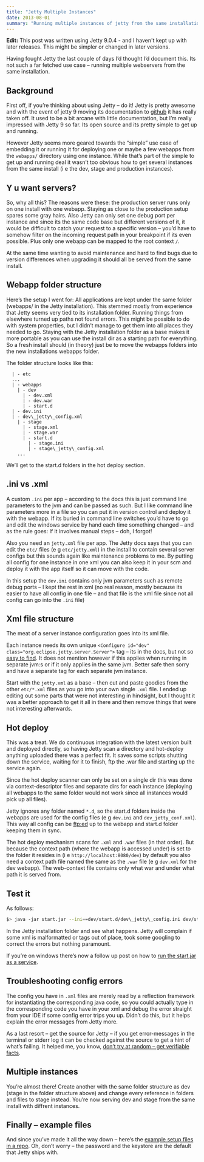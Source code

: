 ```yaml
---
title: "Jetty Multiple Instances"
date: 2013-08-01
summary: "Running multiple instances of jetty from the same installation"
---
```


**Edit:** This post was written using Jetty 9.0.4 - and I haven't kept up with later releases. This might be simpler or changed in later versions.

Having fought Jetty the last couple of days I’d thought I’d document this. Its not such a far fetched use case – running multiple webservers from the same installation.

## Background
First off, if you’re thinking about using Jetty – do it! Jetty is pretty awesome and with the event of jetty 9 moving its documentation to [github](https://github.com/jetty-project/jetty-documentation) it has really taken off. It used to be a bit arcane with little documentation, but I’m really impressed with Jetty 9 so far. Its open source and its pretty simple to get up and running.

However Jetty seems more geared towards the “simple” use case of embedding it or running it for deploying one or maybe a few webapps from the `webapps/` directory using one instance. While that’s part of the simple to get up and running deal it wasn’t too obvious how to get several instances from the same install (i e the dev, stage and production instances).

## Y u want servers?
So, why all this? The reasons were these: the production server runs only on one install with one webapp. Staying as close to the production setup spares some gray hairs. Also Jetty can only set one debug port per instance and since its the same code base but different versions of it, it would be difficult to catch your request to a specific version – you’d have to somehow filter on the incoming request path in your breakpoint if its even possible. Plus only one webapp can be mapped to the root context `/`.

At the same time wanting to avoid maintenance and hard to find bugs due to version differences when upgrading it should all be served from the same install.

## Webapp folder structure
Here’s the setup I went for: All applications are kept under the same folder (webapps/ in the Jetty installation). This stemmed mostly from experience that Jetty seems very tied to its installation folder. Running things from elsewhere turned up paths not found errors. This might be possible to do with system properties, but I didn’t manage to get them into all places they needed to go. Staying with the Jetty installation folder as a base makes it more portable as you can use the install dir as a starting path for everything. So a fresh install should (in theory) just be to move the webapps folders into the new installations webapps folder.

The folder structure looks like this:

``` text
  | - etc
  ...
  | - webapps
    | - dev
      | - dev.xml
      | - dev.war
      | - start.d
  | - dev.ini
  | - dev\_jetty\_config.xml
    | - stage
      | - stage.xml
      | - stage.war
      | - start.d
        | - stage.ini
        | - stage\_jetty\_config.xml
    ...
```

We’ll get to the start.d folders in the hot deploy section.

## .ini vs .xml
A custom `.ini` per app – according to the docs this is just command line parameters to the jvm and can be passed as such. But I like command line parameters more in a file so you can put it in version control and deploy it with the webapp. If its buried in command line switches you’d have to go and edit the windows service by hand each time something changed – and as the rule goes: If it involves manual steps – doh, I forgot!

Also you need an `jetty.xml` file per app. The Jetty docs says that you can edit the `etc/` files (e g `etc/jetty.xml`) in the install to contain several server configs but this sounds again like maintenance problems to me. By putting all config for one instance in one xml you can also keep it in your scm and deploy it with the app itself so it can move with the code.

In this setup the `dev.ini` contains only jvm parameters such as remote debug ports – I kept the rest in xml (no real reason, mostly because its easier to have all config in one file – and that file is the xml file since not all config can go into the `.ini` file)

## Xml file structure
The meat of a server instance configuration goes into its xml file.

Each instance needs its own unique `<Configure id="dev" class="org.eclipse.jetty.server.Server">` tag – its in the docs, but not so [easy to find](http://www.eclipse.org/jetty/documentation/current/serving-webapp-from-particular-port.html#creating-server-instances). It does not mention however if this applies when running in separate jvm:s or if it only applies in the same jvm. Better safe then sorry and have a separate tag for each separate jvm instance.

Start with the `jetty.xml` as a base – then cut and paste goodies from the other `etc/*.xml` files as you go into your own single `.xml` file. I ended up editing out some parts that were not interesting in hindsight, but I thought it was a better approach to get it all in there and then remove things that were not interesting afterwards.

## Hot deploy
This was a treat. We do continuous integration with the latest version built and deployed directly, so having Jetty scan a directory and hot-deploy anything uploaded there was a perfect fit. It saves some scripts shutting down the service, waiting for it to finish, ftp the .war file and starting up the service again.

Since the hot deploy scanner can only be set on a single dir this was done via context-descriptor files and separate dirs for each instance (deploying all webapps to the same folder would not work since all instances would pick up all files).

Jetty ignores any folder named `*.d`, so the start.d folders inside the webapps are used for the config files (e g `dev.ini` and `dev_jetty_conf.xml`). This way all config can be [ftp:ed](ftp://ed/) up to the webapp and start.d folder keeping them in sync.

The hot deploy mechanism scans for `.xml` and `.war` files (in that order). But because the context path (where the webapp is accessed under) is set to the folder it resides in (i e `http://localhost:8080/dev`) by default you also need a context path file named the same as the `.war` file (e g `dev.xml` for the dev webapp). The web-context file contains only what war and under what path it is served from.

## Test it
As follows:

``` bash
$> java -jar start.jar --ini==dev/start.d/dev\_jetty\_config.ini dev/start.d/dev.xml
```

In the Jetty installation folder and see what happens. Jetty will complain if some xml is malformatted or tags out of place, took some googling to correct the errors but nothing paramount.

If you’re on windows there’s now a follow up post on how to [run the start.jar as a service](/2013/11/jar-as-service-on-windows.html).

## Troubleshooting config errors
The config you have in `.xml` files are merely read by a reflection framework for instantiating the corresponding java code, so you could actually type in the corresponding code you have in your xml and debug the error straight from your IDE if some config error trips you up. Didn’t do this, but it helps explain the error messages from Jetty more.

As a last resort – get the source for Jetty – if you get error-messages in the terminal or stderr log it can be checked against the source to get a hint of what’s failing. It helped me, you know, [don’t try at random – get verifiable facts](/2013/06/bug-repellants.html).

## Multiple instances
You’re almost there! Create another with the same folder structure as dev (stage in the folder structure above) and change every reference in folders and files to stage instead. You’re now serving dev and stage from the same install with diffrent instances.

## Finally – example files
And since you’ve made it all the way down – here’s the [example setup files in a repo](https://github.com/jonaslu/jettyconfigs). Oh, don’t worry – the password and the keystore are the default that Jetty ships with.
